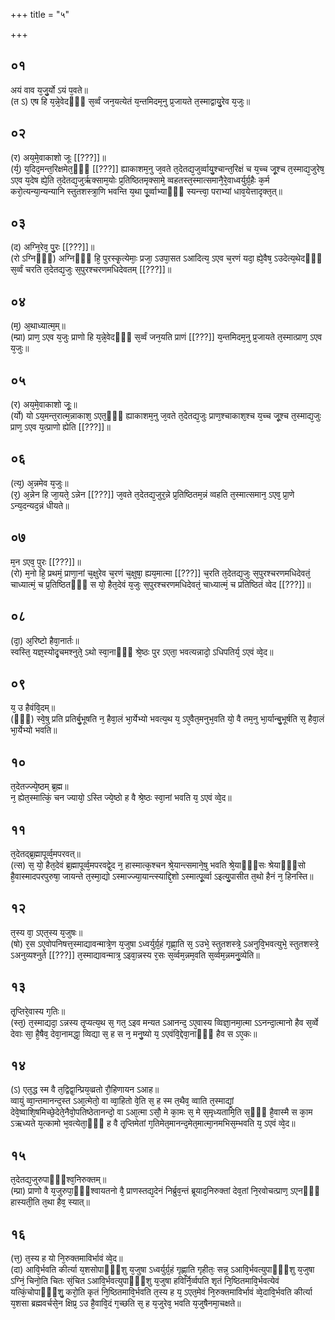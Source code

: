 +++
title = "५"

+++
## ०१
अयं वाव य᳘जु᳘र्यो ऽयं प᳘वते॥  
(त ऽ) एष हि य᳘न्ने᳘वेदᳫँ᳭ स᳘र्व्वं जन᳘यत्येतं य᳘न्तमिदम᳘नु प्र᳘जायते त᳘स्माद्वायु᳘रेव य᳘जुः॥  
## ०२
(र) अय᳘मे᳘वाकाशो जूः [[???]]॥  
(र्य᳘) य᳘दिद᳘मन्त᳘रिक्षमेत᳘ᳫँ᳘ [[???]] ह्याकाशम᳘नु ज᳘वते त᳘देतद्य᳘जुर्व्वायु᳘श्चान्त᳘रिक्षं च य᳘च्च जू᳘श्च त᳘स्माद्य᳘जुरेष᳘ ऽएव य᳘देष ह्ये᳘ति त᳘देतद्य᳘जुर्ऋक्साम᳘योः प्र᳘तिष्ठितमृक्सामे᳘ व्वहतस्त᳘स्मात्समानै᳘रे᳘वाध्वर्युर्ग्र᳘हैः क᳘र्म करो᳘त्यन्या᳘न्यन्यानि स्तुतशस्त्रा᳘णि भवन्ति य᳘था पू᳘र्व्वाभ्याᳫँ᳭ स्यन्त्त्वा᳘ पराभ्यां धाव᳘येत्तादृक्त᳘त्॥  
## ०३
(द) अग्नि᳘रेव᳘ पु᳘रः [[???]]॥  
(रो ऽग्निᳫँ᳭) अग्निᳫँ᳭ हि᳘ पुरस्कृ᳘त्येमाः᳘ प्रजा᳘ ऽउपा᳘सत ऽआदित्य᳘ ऽएव च᳘रणं यदा᳘ ह्ये᳘वैष᳘ ऽउदेत्य᳘थेदᳫँ᳭ स᳘र्व्वं चरति त᳘देतद्य᳘जुः स᳘पुरश्चरणमधिदेवतम् [[???]]॥  
## ०४
(म᳘) अ᳘थाध्यात्म᳘म्॥  
(म्प्रा) प्राण᳘ ऽएव य᳘जुः प्राणो हि य᳘न्ने᳘वेदᳫँ᳭ स᳘र्व्वं जन᳘यति प्राणं [[???]] य᳘न्तमिदम᳘नु प्र᳘जायते त᳘स्मात्प्राण᳘ ऽएव य᳘जुः॥  
## ०५
(र) अय᳘मे᳘वाकाशो जूः᳘॥  
(र्यो) यो ऽय᳘मन्त᳘रात्म᳘न्नाकाश᳘ ऽएत᳘ᳫँ᳘ ह्याकाशम᳘नु ज᳘वते त᳘देतद्य᳘जुः प्राण᳘श्चाकाश᳘श्च य᳘च्च जू᳘श्च त᳘स्माद्य᳘जुः प्राण᳘ ऽएव य᳘त्प्राणो ह्येति [[???]]॥  
## ०६
(त्य᳘) अ᳘न्नमेव य᳘जुः॥  
(र᳘) अ᳘न्नेन हि जा᳘यते᳘ ऽन्नेन [[???]] ज᳘वते त᳘देतद्य᳘जुर᳘न्ने प्र᳘तिष्ठितम᳘न्नं व्वहति त᳘स्मात्समान᳘ ऽएव᳘ प्रा᳘णे ऽन्य᳘दन्यद᳘न्नं धीयते॥  
## ०७
म᳘न ऽएव᳘ पुरः [[???]]॥  
(रो) म᳘नो हि᳘ प्रथमं᳘ प्राणा᳘नां च᳘क्षुरेव च᳘रणं च᳘क्षुषा᳘ ह्यय᳘मात्मा [[???]] च᳘रति त᳘देतद्य᳘जुः स᳘पुरश्चरणमधिदेवतं᳘ चाध्यात्मं᳘ च प्र᳘तिष्ठितᳫँ᳭ स यो᳘ हैत᳘देवं य᳘जुः स᳘पुरश्चरणमधिदेवतं᳘ चाध्यात्मं᳘ च प्रतिष्ठितं व्वेद [[???]]॥  
## ०८
(दा᳘) अ᳘रिष्टो हैवा᳘नार्तः॥  
स्वस्ति᳘ यज्ञ᳘स्योदृ᳘चमश्नुते᳘ ऽथो स्वा᳘नाᳫँ᳭ श्रे᳘ष्ठः पुर ऽएता᳘ भवत्यन्नादो᳘ ऽधिपतिर्य᳘ ऽएवं व्वे᳘द॥  
## ०९
य᳘ उ हैवंवि᳘दम्॥  
(ᳫँ᳭) स्वे᳘षु प्रति प्रतिर्बु᳘भूषति न᳘ हैवा᳘लं भा᳘र्येभ्यो भवत्य᳘थ य᳘ ऽए᳘वैत᳘मनुभ᳘वति यो᳘ वै तम᳘नु भा᳘र्यान्बु᳘भूर्षति स᳘ हैवा᳘लं भा᳘र्येभ्यो भवति॥  
## १०
त᳘देतज्ज्ये᳘ष्ठम् ब्र᳘ह्म॥  
न᳘ ह्येत᳘स्मात्किं᳘ चन ज्यायो᳘ ऽस्ति ज्ये᳘ष्ठो ह वै श्रे᳘ष्ठः स्वा᳘नां भवति य᳘ ऽएवं व्वे᳘द॥  
## ११
त᳘देतद्ब्र᳘ह्मापूर्व्व᳘मपरवत्॥  
(त्स) स᳘ यो᳘ हैत᳘देवं ब्र᳘ह्मापूर्व्व᳘मपरवद्वे᳘द न᳘ हास्मात्क᳘श्चन श्रे᳘यान्त्समाने᳘षु भवति श्रे᳘याᳫँ᳭सः श्रेयाᳫँ᳭सो है᳘वास्मादपरपुरुषा᳘ जायन्ते त᳘स्मा᳘द्यो ऽस्माज्ज्या᳘यान्त्स्याद्दि᳘शो ऽस्मात्पू᳘र्व्वा ऽइत्यु᳘पासीत त᳘थो हैनं न᳘ हिनस्ति॥  
## १२
त᳘स्य वा᳘ ऽएत᳘स्य य᳘जुषः॥  
(षो) र᳘स ऽए᳘वोपनिषत्त᳘स्माद्यावन्मात्रे᳘ण य᳘जुषा ऽध्वर्युर्ग्र᳘हं गृह्णा᳘ति स᳘ ऽउभे᳘ स्तुतशस्त्रे᳘ ऽअनुवि᳘भवत्युभे᳘ स्तुतशस्त्रे᳘ ऽअनुव्यश्नुते [[???]] त᳘स्माद्यावन्मात्र᳘ ऽइवा᳘न्नस्य र᳘सः स᳘र्व्वम᳘न्नम᳘वति स᳘र्व्वम᳘न्नमनु᳘व्येति॥  
## १३
तृ᳘प्तिरे᳘वास्य ग᳘तिः॥  
(स्त᳘) त᳘स्माद्यदा᳘ ऽन्नस्य तृ᳘प्यत्य᳘थ स᳘ गत᳘ ऽइव मन्यत ऽआनन्द᳘ ऽए᳘वास्य व्विज्ञा᳘नमा᳘त्मा ऽऽनन्दा᳘त्मानो हैव स᳘र्व्वे देवाः सा᳘ है᳘षैव᳘ देवा᳘नामद्धा᳘ व्विद्या स᳘ ह स न᳘ मनु᳘ष्यो य᳘ ऽएवंवि᳘द्देवा᳘नाᳫँ᳭ हैव स ऽए᳘कः॥  
## १४
(ऽ) एत᳘द्ध स्म वै त᳘द्विद्वा᳘न्प्रिय᳘व्व्रतो रौ᳘हिणायन ऽआह॥  
व्वायुं व्वा᳘न्तमानन्द᳘स्त ऽआ᳘त्मेतो᳘ वा व्वा᳘हितो वे᳘ति स᳘ ह स्म त᳘थैव᳘ व्वाति त᳘स्माद्यां᳘ देवे᳘ष्वाशि᳘षमिच्छे᳘देते᳘नैवो᳘पतिष्ठेतानन्दो᳘ वा ऽआ᳘त्मा ऽसौ᳘ मे का᳘मः स᳘ मे स᳘मृध्यतामि᳘ति स᳘ᳫँ᳘ है᳘वास्मै स का᳘म ऽऋध्यते य᳘त्कामो भ᳘वत्येता᳘ᳫँ᳘ ह वै तृ᳘प्तिमेतां ग᳘तिमेत᳘मानन्द᳘मेत᳘मात्मा᳘नमभिस᳘म्भवति य᳘ ऽएवं व्वे᳘द॥  
## १५
त᳘देतद्य᳘जुरुपाᳫँ᳭श्व᳘निरुक्तम्॥  
(म्प्रा) प्राणो वै य᳘जुरुपा᳘ᳫँ᳘श्वायतनो वै᳘ प्राणस्तद्य᳘देनं निर्ब्रुव᳘न्तं ब्रूयाद᳘निरुक्तां देव᳘तां नि᳘रवोचत्प्राण᳘ ऽएनᳫँ᳭ हास्यती᳘ति त᳘था हैव᳘ स्यात्॥  
## १६
(त्त᳘) त᳘स्य ह यो नि᳘रुक्तमाविर्भावं व्वे᳘द॥  
(दा) आवि᳘र्भवति कीर्त्या य᳘शसोपाᳫँ᳭शु य᳘जुषा ऽध्वर्युर्ग्र᳘हं गृह्णा᳘ति गृहीतः᳘ सन्न᳘ ऽआवि᳘र्भवत्युपाᳫँ᳭शु य᳘जुषा ऽग्निं᳘ चिनो᳘ति चितः सं᳘चित ऽआवि᳘र्भवत्युपाᳫँ᳭शु य᳘जुषा हविर्नि᳘र्व्वपति शृतं नि᳘ष्ठितमावि᳘र्भवत्येवं यत्किं᳘चोपाᳫँ᳭शु᳘ करो᳘ति कृतं नि᳘ष्ठितमावि᳘र्भवति त᳘स्य ह य᳘ ऽएत᳘मेवं नि᳘रुक्तमाविर्भावं व्वे᳘दावि᳘र्भवति कीर्त्या य᳘शसा ब्रह्मवर्चसे᳘न क्षिप्र᳘ ऽउ है᳘वावि᳘दं ग᳘च्छति स᳘ ह य᳘जुरेव᳘ भवति य᳘जुषैनमा᳘चक्षते॥  
